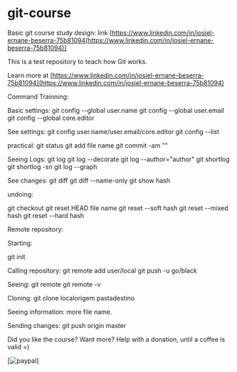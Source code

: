 # git-course
Basic git course study design:
link [https://www.linkedin.com/in/josiel-ernane-beserra-75b81094(https://www.linkedin.com/in/josiel-ernane-beserra-75b81094)]

This is a test repository to teach how Git works.

Learn more at [https://www.linkedin.com/in/josiel-ernane-beserra-75b81094](https://www.linkedin.com/in/josiel-ernane-beserra-75b81094)

Command Trainning:

Basic settings:
git config --global user.name
git config --global user.email
git config --global core.editor

See settings:
git config user.name/user.email/core.editor
git config --list

practical:
git status
git add file name
git commit -am ""

Seeing Logs:
git log
git log --decorate
git log --author="author"
git shortlog
git shortlog -sn
git log --graph

See changes:
git diff
git diff --name-only
git show hash

undoing:

git checkout
git reset HEAD file name
git reset --soft hash
git reset --mixed hash
git reset --hard hash

Remote repository:

Starting:

git init

Calling repository:
git remote add user/local
git push -u go/black

Seeing:
git remote
git remote -v

Cloning:
git clone localorigem pastadestino

Seeing information:
more file name.

Sending changes:
git push origin master


Did you like the course? Want more? Help with a donation, until a coffee is valid =)

[![paypal](https://stc.pagseguro.uol.com.br/public/img/botoes/doacoes/209x48-doar-assina.gif)]